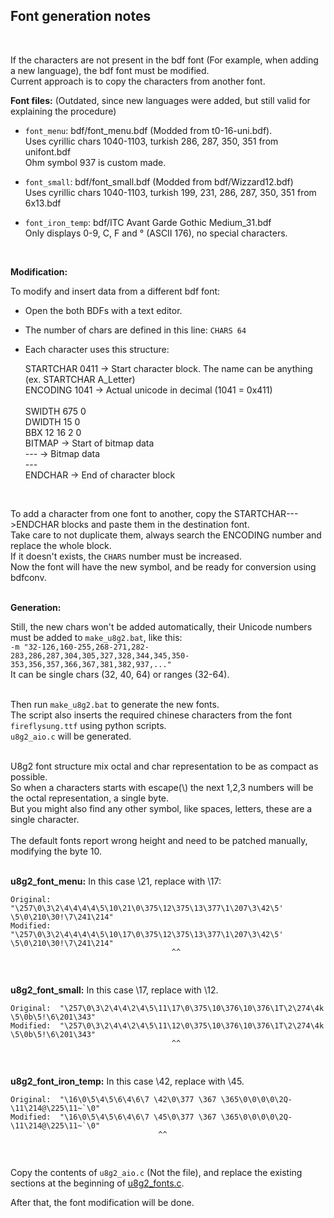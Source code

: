 ## Font generation notes

<br>

If the characters are not present in the bdf font (For example, when adding a new language), the bdf font must be modified.<br>
Current approach is to copy the characters from another font.<br>

**Font files:** (Outdated, since new languages were added, but still valid for explaining the procedure)<br>

- `font_menu`:    bdf/font_menu.bdf    (Modded from t0-16-uni.bdf).<br>
        Uses cyrillic chars 1040-1103, turkish 286, 287, 350, 351 from unifont.bdf<br>
        Ohm symbol 937 is custom made.<br>

- `font_small`:     bdf/font_small.bdf    (Modded from bdf/Wizzard12.bdf)<br>
        Uses cyrillic chars 1040-1103, turkish 199, 231, 286, 287, 350, 351 from 6x13.bdf<br>

- `font_iron_temp`: bdf/ITC Avant Garde Gothic Medium_31.bdf<br>
        Only displays 0-9, C, F and ° (ASCII 176), no special characters.<br>
<br>

**Modification:**<br>

To modify and insert data from a different bdf font:<br>
 - Open the both BDFs with a text editor.<br>

 - The number of chars are defined in this line: `CHARS 64`<br>

 - Each character uses this structure:<br>

    STARTCHAR 0411        -> Start character block. The name can be anything (ex. STARTCHAR A_Letter)<br>
    ENCODING 1041         -> Actual unicode in decimal (1041 = 0x411)<br><br>
    SWIDTH 675 0<br>
    DWIDTH 15 0<br>
    BBX 12 16 2 0<br>
    BITMAP                -> Start of bitmap data<br>
    ---                   -> Bitmap data<br>
    ---<br>
    ENDCHAR               -> End of character block<br>

<br>

To add a character from one font to another, copy the STARTCHAR--->ENDCHAR blocks and paste them in the destination font.<br>
Take care to not duplicate them, always search the ENCODING number and replace the whole block.<br>
If it doesn't exists, the `CHARS` number must be increased.<br>
Now the font will have the new symbol, and be ready for conversion using bdfconv.<br>
<br>

**Generation:**<br>

Still, the new chars won't be added automatically, their Unicode numbers must be added to `make_u8g2.bat`, like this:<br>
    `-m "32-126,160-255,268-271,282-283,286,287,304,305,327,328,344,345,350-353,356,357,366,367,381,382,937,..."`<br>
It can be single chars (32, 40, 64) or ranges (32-64).<br> 
<br>

Then run `make_u8g2.bat` to generate the new fonts.<br>
The script also inserts the required chinese characters from the font `fireflysung.ttf` using python scripts.<br>
`u8g2_aio.c` will be generated.<br>

<br>
U8g2 font structure mix octal and char representation to be as compact as possible.<br>
So when a characters starts with escape(\) the next 1,2,3 numbers will be the octal representation, a single byte.<br>
But you might also find any other symbol, like spaces, letters, these are a single character.<br>

<br>
The default fonts report wrong height and need to be patched manually, modifying the byte 10.<br>
<br>

**u8g2_font_menu:** In this case \21, replace with \17:<br>

    Original:  "\257\0\3\2\4\4\4\4\5\10\21\0\375\12\375\13\377\1\207\3\42\5' \5\0\210\30!\7\241\214"
    Modified:  "\257\0\3\2\4\4\4\4\5\10\17\0\375\12\375\13\377\1\207\3\42\5' \5\0\210\30!\7\241\214"
                                        ^^
<br>

**u8g2_font_small:** In this case \17, replace with \12.<br>

    Original:  "\257\0\3\2\4\4\2\4\5\11\17\0\375\10\376\10\376\1T\2\274\4k \5\0b\5!\6\201\343"
    Modified:  "\257\0\3\2\4\4\2\4\5\11\12\0\375\10\376\10\376\1T\2\274\4k \5\0b\5!\6\201\343"
                                        ^^
<br>

**u8g2_font_iron_temp:** In this case \42, replace with \45.<br>

    Original:  "\16\0\5\4\5\6\4\6\7 \42\0\377 \367 \365\0\0\0\0\2Q-\11\214@\225\11~`\0"
    Modified:  "\16\0\5\4\5\6\4\6\7 \45\0\377 \367 \365\0\0\0\0\2Q-\11\214@\225\11~`\0"
                                     ^^
<br>

Copy the contents of `u8g2_aio.c` (Not the file), and replace the existing sections at the beginning of [u8g2_fonts.c](https://github.com/deividAlfa/stm32_soldering_iron_controller/blob/master/Drivers/graphics/u8g2/u8g2_fonts.c).
<br>

After that, the font modification will be done.<br>